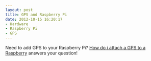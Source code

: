 ```yaml
---
layout: post
title: GPS and Raspberry Pi
date: 2012-10-15 16:20:17
- Hardware
- Raspberry Pi
- GPS
---
```

Need to add GPS to your Raspberry Pi? [How do i attach a GPS to a Raspberry][1] answers your question!

[1]:http://raspberrypi.stackexchange.com/questions/547/how-do-i-attach-a-gps-receiver